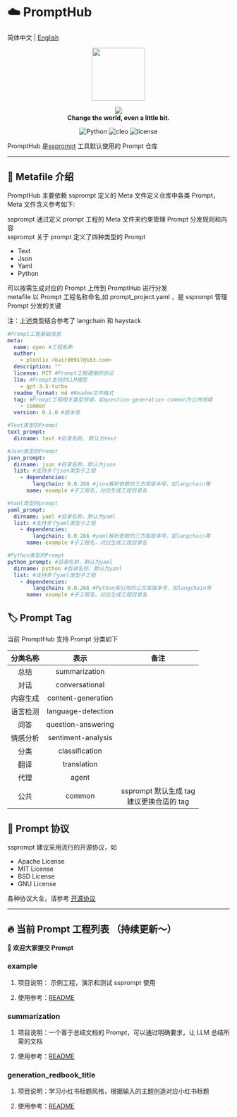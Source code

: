 # ☁️ PromptHub

简体中文 | [English](<(./README-en.md)>)

<p>
	<p align="center">
		<img height=120 src="https://img.gejiba.com/images/e1945208195b199bd244431fd2a6efa0.png">
	</p>
	<p align="center">
		<img src="https://img.gejiba.com/images/605bd1bcc1a14f803f1d8f68b8c1c892.png"><br>
		<b face="雅黑">Change the world, even a little bit.</b>
	<p>
</p>
<p align="center">
<img alt=" Python" src="https://img.shields.io/badge/Python-3.10%2B-blue"/>
<img alt="cleo" src="https://img.shields.io/badge/cleo-2.0.1-yellowgreen"/>
<img alt="license" src="https://img.shields.io/badge/license-Apache-lightgrey"/>
</p>

PromptHub 是[ssprompt](https://github.com/ptonlix/ssprompt) 工具默认使用的 Prompt 仓库

---

## 📃 Metafile 介绍

PromptHub 主要依赖 ssprompt 定义的 Meta 文件定义仓库中各类 Prompt，Meta 文件含义参考如下:

ssprompt 通过定义 prompt 工程的 Meta 文件来约束管理 Prompt 分发规则和内容  
ssprompt 关于 prompt 定义了四种类型的 Prompt

- Text
- Json
- Yaml
- Python

可以按需生成对应的 Prompt 上传到 PromptHub 进行分发  
metafile 以 Prompt 工程名称命名,如 prompt_project.yaml ，是 ssprompt 管理 Prompt 分发的关键

注：上述类型结合参考了 langchain 和 haystack

```yaml
#Prompt工程基础信息
meta:
  name: open #工程名称
  author:
    - ptonlix <baird0917@163.com>
  description: ""
  license: MIT #Prompt工程遵循的协议
  llm: #Prompt支持的LLM模型
    - gpt-3.5-turbo
  readme_format: md #Readme文件格式
  tag: #Prompt工程相关类型领域，如question-generation common为公共领域
    - common
  version: 0.1.0 #版本号

#Text类型的Prompt
text_prompt:
  dirname: text #目录名称, 默认为text

#Json类型的Prompt
json_prompt:
  dirname: json #目录名称，默认为json
  list: #支持多个json类型子工程
    - dependencies:
        langchain: 0.0.266 #json解析依赖的三方库版本号，如langchain等
      name: example #子工程名，对应生成工程目录名

#Yaml类型的prompt
yaml_prompt:
  dirname: yaml #目录名称，默认为yaml
  list: #支持多个yaml类型子工程
    - dependencies:
        langchain: 0.0.266 #yaml解析依赖的三方库版本号，如langchain等
      name: example #子工程名，对应生成工程目录名

#Python类型的Prompt
python_prompt: #目录名称，默认为yaml
  dirname: python #目录名称，默认为yaml
  list: #支持多个yaml类型子工程
    - dependencies:
        langchain: 0.0.266 #Python库引用的三方库版本号，如langchain等
      name: example #子工程名，对应生成工程目录名
```

## 🏷️ Prompt Tag

当前 PromptHub 支持 Prompt 分类如下

| **分类名称** |      **表示**      |                  **备注**                   |
| :----------: | :----------------: | :-----------------------------------------: |
|     总结     |   summarization    |                                             |
|     对话     |   conversational   |                                             |
|   内容生成   | content-generation |                                             |
|   语言检测   | language-detection |                                             |
|     问答     | question-answering |                                             |
|   情感分析   | sentiment-analysis |                                             |
|     分类     |   classification   |                                             |
|     翻译     |    translation     |                                             |
|     代理     |       agent        |                                             |
|     公共     |       common       | ssprompt 默认生成 tag<br>建议更换合适的 tag |

## 💼 Prompt 协议

ssprompt 建议采用流行的开源协议，如

- Apache License
- MIT License
- BSD License
- GNU License

各种协议大全，请参考 [开源协议](https://opensource.org/licenses/)

---

## 🔥 当前 Prompt 工程列表 （持续更新～）

**🎉 欢迎大家提交 Prompt**

### example

1. 项目说明： 示例工程，演示和测试 ssprompt 使用

2. 使用参考：[README](example/README.md)

### summarization

1. 项目说明：一个善于总结文档的 Prompt，可以通过明确要求，让 LLM 总结所需的文档

2. 使用参考：[README](summarization/README.md)

### generation_redbook_title

1. 项目说明：学习小红书标题风格，根据输入的主题创造对应小红书标题

2. 使用参考：[README](generation_redbook_title/README.md)
